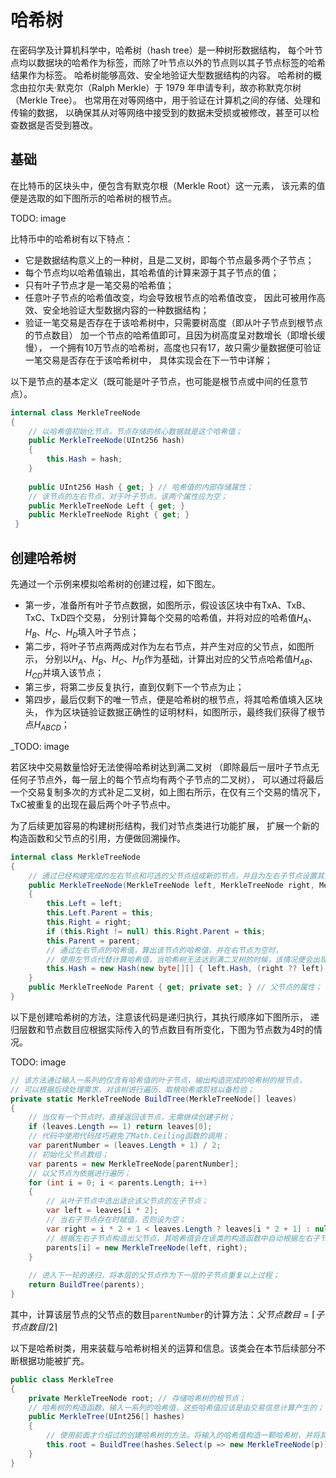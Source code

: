 # 哈希树

在密码学及计算机科学中，哈希树（hash tree）是一种树形数据结构，
每个叶节点均以数据块的哈希作为标签，而除了叶节点以外的节点则以其子节点标签的哈希结果作为标签。
哈希树能够高效、安全地验证大型数据结构的内容。
哈希树的概念由拉尔夫·默克尔（Ralph Merkle）于 1979 年申请专利，故亦称默克尔树（Merkle Tree）。
也常用在对等网络中，用于验证在计算机之间的存储、处理和传输的数据，
以确保其从对等网络中接受到的数据未受损或被修改，甚至可以检查数据是否受到篡改。

## 基础

在比特币的区块头中，便包含有默克尔根（Merkle Root）这一元素，
该元素的值便是选取的如下图所示的哈希树的根节点。

TODO: image

比特币中的哈希树有以下特点：

- 它是数据结构意义上的一种树，且是二叉树，即每个节点最多两个子节点；
- 每个节点均以哈希值输出，其哈希值的计算来源于其子节点的值；
- 只有叶子节点才是一笔交易的哈希值；
- 任意叶子节点的哈希值改变，均会导致根节点的哈希值改变，
  因此可被用作高效、安全地验证大型数据内容的一种数据结构；
- 验证一笔交易是否存在于该哈希树中，只需要树高度（即从叶子节点到根节点的节点数目）
  加一个节点的哈希值即可，且因为树高度呈对数增长（即增长缓慢），
  一个拥有10万节点的哈希树，高度也只有17，故只需少量数据便可验证一笔交易是否存在于该哈希树中，
  具体实现会在下一节中详解；

以下是节点的基本定义（既可能是叶子节点，也可能是根节点或中间的任意节点）。

```cs
internal class MerkleTreeNode  
{  
    // 以哈希值初始化节点，节点存储的核心数据就是这个哈希值；
    public MerkleTreeNode(UInt256 hash)  
    {  
        this.Hash = hash;  
    }  
  
    public UInt256 Hash { get; } // 哈希值的内部存储属性；
    // 该节点的左右节点，对于叶子节点，该两个属性应为空；
    public MerkleTreeNode Left { get; }  
    public MerkleTreeNode Right { get; }  
 }  
```
<!-- code:ClassicBlockChain/Entity/MerkleTreeNode.cs -->

## 创建哈希树

先通过一个示例来模拟哈希树的创建过程，如下图左。

- 第一步，准备所有叶子节点数据，如图所示，假设该区块中有TxA、TxB、TxC、TxD四个交易，
  分别计算每个交易的哈希值，并将对应的哈希值$H_{A}$、$H_{B}$、$H_{C}$、$H_{D}$填入叶子节点；
- 第二步，将叶子节点两两成对作为左右节点，并产生对应的父节点，如图所示，
  分别以$H_{A}$、$H_{B}$、$H_{C}$、$H_{D}$作为基础，计算出对应的父节点哈希值$H_{AB}$、$H_{CD}$并填入该节点；
- 第三步，将第二步反复执行，直到仅剩下一个节点为止；
- 第四步，最后仅剩下的唯一节点，便是哈希树的根节点，将其哈希值填入区块头，
  作为区块链验证数据正确性的证明材料，如图所示，最终我们获得了根节点$H_{ABCD}$；

_TODO: image

若区块中交易数量恰好无法使得哈希树达到满二叉树
（即除最后一层叶子节点无任何子节点外，每一层上的每个节点均有两个子节点的二叉树），
可以通过将最后一个交易复制多次的方式补足二叉树，如上图右所示，在仅有三个交易的情况下，
TxC被重复的出现在最后两个叶子节点中。

为了后续更加容易的构建树形结构，我们对节点类进行功能扩展，
扩展一个新的构造函数和父节点的引用，方便做回溯操作。

```cs
internal class MerkleTreeNode  
{  
    // 通过已经构建完成的左右节点和可选的父节点组成新的节点，并且为左右子节点设置其父节点属性；
    public MerkleTreeNode(MerkleTreeNode left, MerkleTreeNode right, MerkleTreeNode parent = null)  
    {  
        this.Left = left;  
        this.Left.Parent = this;  
        this.Right = right;  
        if (this.Right != null) this.Right.Parent = this;  
        this.Parent = parent;  
        // 通过左右节点的哈希值，算出该节点的哈希值，并在右节点为空时，
        // 使用左节点代替计算哈希值，当哈希树无法达到满二叉树的时候，该情况便会出现；
        this.Hash = new Hash(new byte[][] { left.Hash, (right ?? left).Hash });  
    }  
    public MerkleTreeNode Parent { get; private set; } // 父节点的属性；
}  
```
<!-- code:ClassicBlockChain/Entity/MerkleTreeNode.cs -->

以下是创建哈希树的方法，注意该代码是递归执行，其执行顺序如下图所示，
递归层数和节点数目应根据实际传入的节点数目有所变化，下图为节点数为4时的情况。

TODO: image

```cs
// 该方法通过输入一系列的仅含有哈希值的叶子节点，输出构造完成的哈希树的根节点，
// 可以根据后续处理需求，对该树进行遍历、取根哈希或剪枝以备检验；
private static MerkleTreeNode BuildTree(MerkleTreeNode[] leaves)  
{  
    // 当仅有一个节点时，直接返回该节点，无需继续创建子树；
    if (leaves.Length == 1) return leaves[0];  
    // 代码中使用代码技巧避免了Math.Ceiling函数的调用；
    var parentNumber = (leaves.Length + 1) / 2;  
    // 初始化父节点数组；
    var parents = new MerkleTreeNode[parentNumber];  
    // 以父节点为依据进行遍历；
    for (int i = 0; i < parents.Length; i++)  
    {  
        // 从叶子节点中选出适合该父节点的左子节点；
        var left = leaves[i * 2];  
        // 当右子节点存在时赋值，否则设为空；
        var right = i * 2 + 1 < leaves.Length ? leaves[i * 2 + 1] : null;  
        // 根据左右子节点构造出父节点，其哈希值会在该类的构造函数中自动根据左右子节点的哈希值进行计算；
        parents[i] = new MerkleTreeNode(left, right);  
    }  
  
    // 进入下一轮的递归，将本层的父节点作为下一层的子节点重复以上过程；
    return BuildTree(parents);  
}  
```
<!-- code:ClassicBlockChain/Entity/MerkleTreeNode.cs -->

其中，计算该层节点的父节点的数目`parentNumber`的计算方法：$父节点数目= \left\lceil 子节点数目/2 \right\rceil$

以下是哈希树类，用来装载与哈希树相关的运算和信息。该类会在本节后续部分不断根据功能被扩充。

```cs
public class MerkleTree  
{  
    private MerkleTreeNode root; // 存储哈希树的根节点；
    // 哈希树的构造函数，输入一系列的哈希值，这些哈希值应该是由交易信息计算产生的；
    public MerkleTree(UInt256[] hashes)  
    {  
        // 使用前面才介绍过的创建哈希树的方法，将输入的哈希值构造一颗哈希树，并将其根节点存下；
        this.root = BuildTree(hashes.Select(p => new MerkleTreeNode(p)).ToArray());  
    }  
}  
```
<!-- code:ClassicBlockChain/Entity/MerkleTreeNode.cs -->

